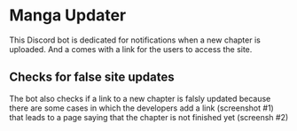 # Manga Updater
This Discord bot is dedicated for notifications when a new chapter is uploaded. And a comes with a link for the users to access the site.

## Checks for false site updates
The bot also checks if a link to a new chapter is falsly updated because there are some cases in which the developers add a link (screenshot #1) that leads to a page saying that the chapter is not finished yet (screensh #2)
